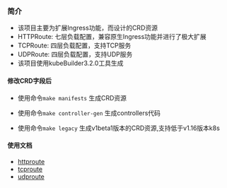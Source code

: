 ### 简介

- 该项目主要为扩展Ingress功能，而设计的CRD资源
- HTTPRoute: 七层负载配置，兼容原生Ingress功能并进行了极大扩展
- TCPRoute: 四层负载配置，支持TCP服务
- UDPRoute: 四层负载配置，支持UDP服务
- 该项目使用kubeBuilder3.2.0工具生成

#### 修改CRD字段后

- 使用命令`make manifests` 生成CRD资源
- 使用命令`make controller-gen` 生成controllers代码

- 使用命令`make legacy` 生成v1beta1版本的CRD资源,支持低于v1.16版本k8s

#### 使用文档

- [httproute](docs/httproute.md)
- [tcproute](docs/tcproute.md)
- [udproute](docs/udproute.md)